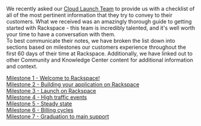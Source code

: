 We recently asked our [Cloud Launch Team](http://www.rackspace.com/blog/an-insiders-look-at-the-cloud-launch-team/) to provide us with a checklist of all of the most pertinent information that they try to convey to their customers. What we received was an amazingly thorough guide to getting started with Rackspace - this team is incredibly talented, and it's well worth your time to have a conversation with them.  
To best communicate their notes, we have broken the list down into sections based on milestones our customers experience throughout the first 60 days of their time at Rackspace. Additionally, we have linked out to other Community and Knowledge Center content for additional information and context.

[Milestone 1 - Welcome to Rackspace!](GettingStarted_1.md)  
[Milestone 2 - Building your application on Rackspace](GettingStarted_2.md)  
[Milestone 3 - Launch on Rackspace](GettingStarted_3.md)  
[Milestone 4 - High traffic events](GettingStarted_4.md)  
[Milestone 5 - Steady state](GettingStarted_5.md)  
[Milestone 6 - Billing cycles](GettingStarted_6.md)  
[Milestone 7 - Graduation to main support](GettingStarted_7.md)
